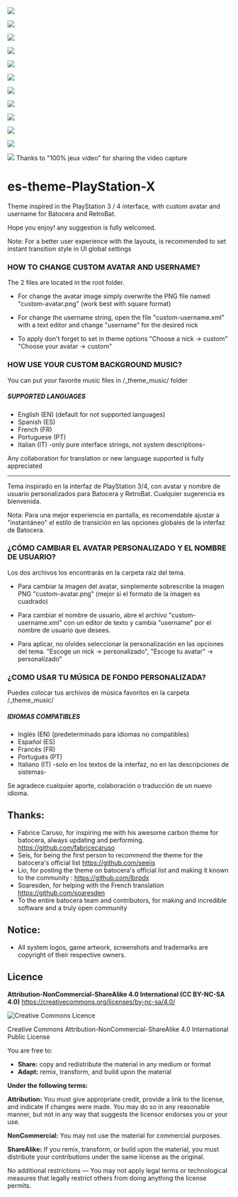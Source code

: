 ![](https://es-theme-playstation-x.tocapixels.com/img/captura-0.jpg)

![](https://es-theme-playstation-x.tocapixels.com/img/captura-0-1.jpg)

![](https://es-theme-playstation-x.tocapixels.com/img/captura03.jpg)

![](https://es-theme-playstation-x.tocapixels.com/img/captura-grid.jpg)

![](https://es-theme-playstation-x.tocapixels.com/img/captura-boxes.jpg)

![](https://es-theme-playstation-x.tocapixels.com/img/captura02.jpg)

![](https://es-theme-playstation-x.tocapixels.com/img/captura2-2.jpg)

![](https://es-theme-playstation-x.tocapixels.com/img/captura06.jpg)

![](https://es-theme-playstation-x.tocapixels.com/img/captura07.jpg)

![](https://es-theme-playstation-x.tocapixels.com/img/captura-sinclair.jpg)

![](https://es-theme-playstation-x.tocapixels.com/img/captura-splash-2.jpg)

[![](https://es-theme-playstation-x.tocapixels.com/img/captura-video-youtube.jpg)](https://www.youtube.com/watch?v=__sD-l169C4)
Thanks to "100% jeux video" for sharing the video capture


# es-theme-PlayStation-X
Theme inspired in the PlayStation 3 / 4 interface, with custom avatar and username for Batocera and RetroBat. 

Hope you enjoy! any suggestion is fully welcomed.

Note: For a better user experience with the layouts, is recommended to set instant transition style in UI global settings

### HOW TO CHANGE CUSTOM AVATAR AND USERNAME?

The 2 files are located in the root folder.

- For change the avatar image simply overwrite the PNG file named "custom-avatar.png" (work best with square format)

- For change the username string, open the file "custom-username.xml" with a text editor and change "username" for the desired nick

- To apply don't forget to set in theme options "Choose a nick -> custom" "Choose your avatar -> custom"


### HOW USE YOUR CUSTOM BACKGROUND MUSIC?

You can put your favorite music files in /_theme_music/ folder



##### SUPPORTED LANGUAGES

- English (EN) (default for not supported languages)
- Spanish (ES)
- French (FR)
- Portuguese (PT)
- Italian (IT) -only pure interface strings, not system descriptions-

Any collaboration for translation or new language supported is fully appreciated




------------------------------------------------------------------------------------------



Tema inspirado en la interfaz de PlayStation 3/4, con avatar y nombre de usuario personalizados para Batocera y RetroBat. Cualquier sugerencia es bienvenida.

Nota: Para una mejor experiencia en pantalla, es recomendable ajustar a "instantáneo" el estilo de transición en las opciones globales de la interfaz de Batocera.



### ¿CÓMO CAMBIAR EL AVATAR PERSONALIZADO Y EL NOMBRE DE USUARIO?

Los dos archivos los encontrarás en la carpeta raiz del tema.

- Para cambiar la imagen del avatar, simplemente sobrescribe la imagen PNG "custom-avatar.png" (mejor si el formato de la imagen es cuadrado)

- Para cambiar el nombre de usuario, abre el archivo "custom-username.xml" con un editor de texto y cambia "username" por el nombre de usuario que desees.

- Para aplicar, no olvides seleccionar la personalización en las opciones del tema. "Escoge un nick -> personalizado", "Escoge tu avatar" -> personalizado"



### ¿COMO USAR TU MÚSICA DE FONDO PERSONALIZADA?

Puedes colocar tus archivos de música favoritos en la carpeta /_theme_music/



##### IDIOMAS COMPATIBLES

- Inglés (EN) (predeterminado para idiomas no compatibles)
- Español (ES)
- Francés (FR)
- Portugués (PT)
- Italiano (IT) -solo en los textos de la interfaz, no en las descripciones de sistemas-

Se agradece cualquier aporte, colaboración o traducción de un nuevo idioma.





Thanks:
-------
- Fabrice Caruso, for inspiring me with his awesome carbon theme for batocera, always updating and performing. https://github.com/fabricecaruso
- Seis, for being the first person to recommend the theme for the batocera's official list https://github.com/seeiis
- Lio, for posting the theme on batocera's official list and making it known to the community : https://github.com/lbrpdx
- Soaresden, for helping with the French translation https://github.com/soaresden
- To the entire batocera team and contributors, for making and incredible software and a truly open community


Notice:
-------
- All system logos, game artwork, screenshots and trademarks are copyright of their respective owners. 


Licence
-------
**Attribution-NonCommercial-ShareAlike 4.0 International (CC BY-NC-SA 4.0)**
https://creativecommons.org/licenses/by-nc-sa/4.0/

![Creative Commons Licence](https://i.creativecommons.org/l/by-nc-sa/4.0/88x31.png "Creative Commons Licence")

Creative Commons Attribution-NonCommercial-ShareAlike 4.0 International Public License

You are free to:

- **Share:** copy and redistribute the material in any medium or format
- **Adapt:** remix, transform, and build upon the material

**Under the following terms:**

**Attribution:** You must give appropriate credit, provide a link to the license, and indicate if
changes were made. You may do so in any reasonable manner, but not in any way that suggests the
licensor endorses you or your use.

**NonCommercial:** You may not use the material for commercial purposes.

**ShareAlike:** If you remix, transform, or build upon the material, you must distribute your
contributions under the same license as the original.

No additional restrictions — You may not apply legal terms or technological measures that legally
restrict others from doing anything the license permits.

